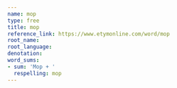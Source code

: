 ```yaml
---
name: mop
type: free
title: mop
reference_link: https://www.etymonline.com/word/mop
root_name: 
root_language: 
denotation: 
word_sums:
- sum: 'Mop + '
  respelling: mop
---
```

